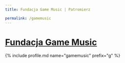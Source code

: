 ```yaml
---
title: Fundacja Game Music | Patromierz

permalink: /gamemusic
---
```


# [Fundacja Game Music](https://patronite.pl/gamemusic)

{% include profile.md name="gamemusic" prefix="g" %}
